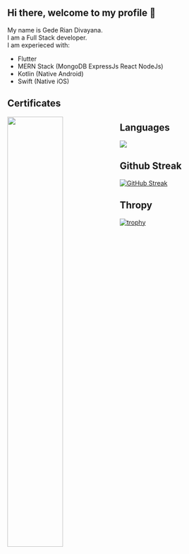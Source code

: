 ## Hi there, welcome to my profile 👋

<p>
My name is Gede Rian Divayana.<br>
I am a Full Stack developer.<br>
I am experieced with:

-   Flutter
-   MERN Stack (MongoDB ExpressJs React NodeJs)
-   Kotlin (Native Android)
-   Swift (Native iOS)
<p>
  
## Certificates
[<img align="left" width="50%" src="https://udemy-certificate.s3.amazonaws.com/image/UC-02e9d3e8-371f-4cc1-896d-c528b1984e37.jpg?v=1669436560000">](https://www.udemy.com/certificate/UC-02e9d3e8-371f-4cc1-896d-c528b1984e37/)


## Languages
[<img src="https://github-readme-stats.vercel.app/api/top-langs/?username=Mathvediz&langs_count=8&layout=compact&theme=react&hide_border=true&bg_color=1F222E&title_color=F85D7F&icon_color=F8D866&hide=Jupyter%20Notebook">](https://metrics.lecoq.io/ouuan?template=classic)

## Github Streak
[![GitHub Streak](https://streak-stats.demolab.com/?user=Mathvediz)](https://git.io/streak-stats)


## Thropy
[![trophy](https://github-profile-trophy.vercel.app/?username=Mathvediz)](https://github.com/ryo-ma/github-profile-trophy)
